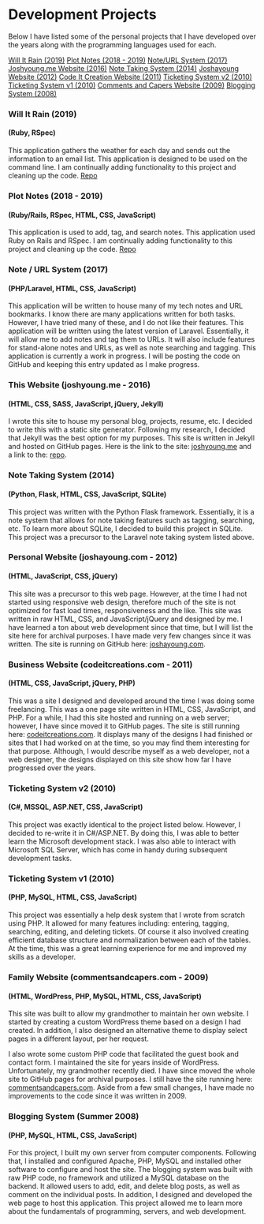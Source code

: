 # Development Projects
Below I have listed some of the personal projects that I have developed over the years along with the programming languages used for each.

[Will It Rain (2019)](#will_it_rain)
[Plot Notes (2018 - 2019)](#plot_notes)
[Note/URL System (2017)](#note_url_system)
[Joshyoung.me Website (2016)](#joshyoung)
[Note Taking System (2014)](#note_system_flask)
[Joshayoung Website (2012)](#joshayoung)
[Code It Creation Website (2011)](#codeitcreations)
[Ticketing System v2 (2010)](#ticketing_system_alt)
[Ticketing System v1 (2010)](#ticketing_system)
[Comments and Capers Website (2009)](#commentsandcapers)
[Blogging System (2008)](#blogging_system)

### <a name='will_it_rain'></a>Will It Rain (2019)
#### (Ruby, RSpec)
This application gathers the weather for each day and sends out the information to an email list. This application is designed to be used on the command line.
I am continually adding functionality to this project and cleaning up the code.
[Repo](https://github.com/joshayoung/will-it-rain-ruby)

### <a name='plot_notes'></a>Plot Notes (2018 - 2019)
#### (Ruby/Rails, RSpec, HTML, CSS, JavaScript)
This application is used to add, tag, and search notes. This application used Ruby on Rails and RSpec.
I am continually adding functionality to this project and cleaning up the code.
[Repo](https://github.com/joshayoung/plot-notes)

### <a name='note_url_system'></a>Note / URL System (2017)
#### (PHP/Laravel, HTML, CSS, JavaScript)
This application will be written to house many of my tech notes and URL bookmarks. I know there are many applications written for both tasks. However, I have tried many of these, and I do not like their features. This application will be written using the latest version of Laravel.
Essentially, it will allow me to add notes and tag them to URLs. It will also include features for stand-alone notes and URLs, as well as note searching and tagging. This application is currently a work in progress. I will be posting the code on GitHub and keeping this entry updated as I make progress.

### <a name='joshyoung'></a>This Website (joshyoung.me - 2016)
#### (HTML, CSS, SASS, JavaScript, jQuery, Jekyll)
I wrote this site to house my personal blog, projects, resume, etc. I decided to write this with a static site generator. Following my research, I decided that Jekyll was the best option for my purposes. This site is written in Jekyll and hosted on GitHub pages. Here is the link to the site: [joshyoung.me](http://www.joshyoung.me) and a link to the: [repo](https://github.com/joshayoung/josh_website'>repo).

### <a name='note_system_flask'></a>Note Taking System (2014)
#### (Python, Flask, HTML, CSS, JavaScript, SQLite)
This project was written with the Python Flask framework. Essentially, it is a note system that allows for note taking features such as tagging, searching, etc. To learn more about SQLite, I decided to build this project in SQLite. This project was a precursor to the Laravel note taking system listed above.

### <a name='joshayoung'></a>Personal Website (joshayoung.com - 2012)
#### (HTML, JavaScript, CSS, jQuery)
This site was a precursor to this web page. However, at the time I had not started using responsive web design, therefore much of the site is not optimized for fast load times, responsiveness and the like. This site was written in raw HTML, CSS, and JavaScript/jQuery and designed by me. I have learned a ton about web development since that time, but I will list the site here for archival purposes. I have made very few changes since it was written. The site is running on GitHub here: [joshayoung.com](joshayoung.joshyoung.me).

### <a name='codeitcreations'></a>Business Website (codeitcreations.com - 2011)
#### (HTML, CSS, JavaScript, jQuery, PHP)
This was a site I designed and developed around the time I was doing some freelancing. This was a one page site written in HTML, CSS, JavaScript, and PHP. For a while, I had this site hosted and running on a web server; however, I have since moved it to GitHub pages. The site is still running here: [codeitcreations.com](codeitcreations.joshyoung.me'>codeitcreations.com).
It displays many of the designs I had finished or sites that I had worked on at the time, so you may find them interesting for that purpose. Although, I would describe myself as a web developer, not a web designer, the designs displayed on this site show how far I have progressed over the years.

### <a name='ticketing_system_alt'></a>Ticketing System v2 (2010)
#### (C#, MSSQL, ASP.NET, CSS, JavaScript)
This project was exactly identical to the project listed below. However, I decided to re-write it in C#/ASP.NET. By doing this, I was able to better learn the Microsoft development stack. I was also able to interact with Microsoft SQL Server, which has come in handy during subsequent development tasks.

### <a name='ticketing_system'></a>Ticketing System v1 (2010)
#### (PHP, MySQL, HTML, CSS, JavaScript)
This project was essentially a help desk system that I wrote from scratch using PHP. It allowed for many features including: entering, tagging, searching, editing, and deleting tickets. Of course it also involved creating efficient database structure and normalization between each of the tables. At the time, this was a great learning experience for me and improved my skills as a developer.

### <a name='commentsandcapers'></a>Family Website (commentsandcapers.com - 2009)
#### (HTML, WordPress, PHP, MySQL, HTML, CSS, JavaScript)
This site was built to allow my grandmother to maintain her own website. I started by creating a custom WordPress theme based on a design I had created. In addition, I also designed an alternative theme to display select pages in a different layout, per her request.

I also wrote some custom PHP code that facilitated the guest book and contact form. I maintained the site for years inside of WordPress. Unfortunately, my grandmother recently died. I have since moved the whole site to GitHub pages for archival purposes. I still have the site running here: [commentsandcapers.com](http://commentsandcapers.joshyoung.me). Aside from a few small changes, I have made no improvements to the code since it was written in 2009.

### <a name='blogging_system'></a>Blogging System (Summer 2008)
#### (PHP, MySQL, HTML, CSS, JavaScript)
For this project, I built my own server from computer components. Following that, I installed and configured Apache, PHP, MySQL and installed other software to configure and host the site. The blogging system was built with raw PHP code, no framework and utilized a MySQL database on the backend.
It allowed users to add, edit, and delete blog posts, as well as comment on the individual posts. In addition, I designed and developed the web page to host this application. This project allowed me to learn more about the fundamentals of programming, servers, and web development.